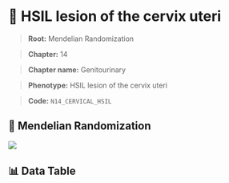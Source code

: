 # 🧪 HSIL lesion of the cervix uteri

> **Root:** Mendelian Randomization

> **Chapter:** 14  

> **Chapter name:** Genitourinary

> **Phenotype:** HSIL lesion of the cervix uteri  

> **Code:** `N14_CERVICAL_HSIL`

## 🧬 Mendelian Randomization  

<img src="/MR/Figures/Forward/N14_CERVICAL_HSIL.png"/>

## 📊 Data Table

<CsvTableMRF src="/public/MR/Data/Forward/N14_CERVICAL_HSIL.csv"/>
